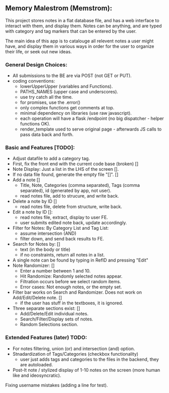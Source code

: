 ## Memory Malestrom (Memstrom):

This project stores notes in a flat database file, and has a web interface to
interact with them, and display them.  Notes can be anything, and are typed with
category and tag markers that can be entered by the user.

The main idea of this app is to catalouge all relevent notes a user might have,
and display them in various ways in order for the user to organize their life,
or seek out new ideas.

### General Design Choices:
- All submissions to the BE are via POST (not GET or PUT).
- coding conventions:
    - lowerUpperUpper (variables and Functions).
    - PATHS_NAMES (upper case and underscores).
    - use try catch all the time.
    - for promises, use the .error()
    - only complex functions get comments at top.
    - minimal dependency on libraries (use raw javascript).
    - each operation will have a flask /endpoint (no big dispatcher - helper functions OK).
    - render_template used to serve original page - afterwards JS calls to pass data back and forth.


### Basic and Features [TODO]:
- Adjust datafile to add a category tag.
- First, fix the front end with the current code base (broken) []
- Note Display: Just a list in the LHS of the screen [].
- If no data file found, generate the empty file "[]". []
- Add a note []
    - Title, Note, Categories (comma separated), Tags (comma separated), id (generated by app, not user).
    - read notes file, add to strucure, and write back.
- Delete a note by ID []
    - read notes file, delete from structure, write back.
- Edit a note by ID []:
    - read notes file, extract, display to user FE.
    - user submits edited note back, update accordingly.
- Filter for Notes: By Category List and Tag List:
    - assume intersection (AND)
    - filter down, and send back results to FE.
- Search for Notes by: []
    - text (in the body or title)
    - if no constraints, return all notes in a list.
- A single note can be found by typing in RefID and pressing "Edit"
- Note Randomizer: []
    - Enter a number between 1 and 10.
    - Hit Randomize: Randomly selected notes appear.
    - Filtration occurs before we select random items.
    - Error cases: Not enough notes, or the empty set.
- Filter bar works on Search and Randomizer. Does not work on Add/Edit/Delete note. []
    - if the user has stuff in the textboxes, it is ignored.
- Three separate sections exist: [] 
    - Add/Delete/Edit individual notes.
    - Search/Filter/Display sets of notes.
    - Random Selections section.

### Extended Features (later) TODO:
- For notes filtering, union (or) and intersection (and) option.
- Stnadardization of Tags/Categories (checkbox functionality)
    - user just adds tags and categories to the files in the backend, they are autoloaded.
- Post-It note / stylized display of 1-10 notes on the screen (more human like and ideosyncratic).

Fixing username mistakes (adding a line for test).